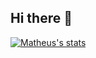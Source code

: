 ## Hi there 👋

[![Matheus's stats](https://github-readme-stats.vercel.app/api?username=matheusmi2&show_icons=true&theme=omni)](https://github.com/matheusmi2/github-readme-stats)
